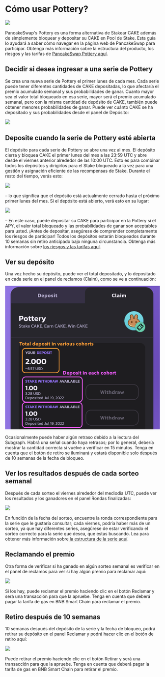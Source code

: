 # Cómo usar Pottery?

![](https://lh4.googleusercontent.com/iLjLeT-AY9x4X6P9yFDNeA5NiS7g2Mb65IhiLbMxwWrebgWA9Z\_uINL-ZcfAlz1LMgUjvHT6ULkKBgiNDTQqpX80m2Hh4FIHluzQXKUBmNUMbmDLG36kOyGWQ5AY7ZrrSjKdvZI9CTgkPhU5m3bONNSC1nN1\_Ptq)

PancakeSwap's Pottery es una forma alternativa de Stakear CAKE además de simplemente bloquear y depositar su CAKE en Pool de Stake. Esta guía lo ayudará a saber cómo navegar en la página web de PancakeSwap para participar. Obtenga más información sobre la estructura del producto, los riesgos y las tarifas de [PancakeSwap Pottery aquí](./).

## Decidir si desea ingresar a una serie de Pottery

Se crea una nueva serie de Pottery el primer lunes de cada mes. Cada serie puede tener diferentes cantidades de CAKE depositadas, lo que afectaría el premio acumulado semanal y sus probabilidades de ganar. Cuanto mayor sea el valor total bloqueado en esa serie, mayor será el premio acumulado semanal, pero con la misma cantidad de depósito de CAKE, también puede obtener menores probabilidades de ganar. Puede ver cuánto CAKE se ha depositado y sus probabilidades desde el panel de Depósito:

![](https://lh5.googleusercontent.com/31FLulO4EqzT9R97KdXZUKSAWefI\_4bWjPd7hmX4azTXw71eo\_\_WWaMsiUw\_zVtRhahezXi1X5vVx6Ix8rqYFICaWxmB7de\_6mf1pqk2LKIC4CqwRnsKmyV2yunM46nTv8JiNKNGJYUkdM4Hh6P6zBS3DMEOvyuc)

## Deposite cuando la serie de Pottery esté abierta

El depósito para cada serie de Pottery se abre una vez al mes. El depósito cierra y bloquea CAKE el primer lunes del mes a las 23:59 UTC y abre desde el viernes anterior alrededor de las 10:00 UTC. Esto es para combinar todos los depósitos y dirigirlos para el Stake bloqueado a la vez para una gestión y asignación eficiente de las recompensas de Stake. Durante el resto del tiempo, verás esto:

![](https://lh3.googleusercontent.com/5oUD38qeSK4r1JlKh9-uU-aH00UBkc4VyeNph5sy8tSK35UUVwDSHtxSzwwFO6M4Ga5TfxQujhp\_huD0SdbhWYj6R1T6fSIpFkMQ51XWaPD1MMjXbZMqJrskxsc8sez7o1EZ-mOvo57MKJeWG-tjec7vcIQOfXQT)

– lo que significa que el depósito está actualmente cerrado hasta el próximo primer lunes del mes. Si el depósito está abierto, verá esto en su lugar:

![](https://lh3.googleusercontent.com/ongcQiqD4ZiQcyXdvc2Ycj9A4aXJNy91bKZVOU2iXCHHxVrgBUoyryLxBj\_BGwQnsuv8txjx\_Z-33ahFWAzEJXmuTHWxNtIjuud\_W0SL6p6RnZP2p80CR5pNycHe791Jbs4jbmFw5t6c37QZInUwAavo9exRQwjR)

– En este caso, puede depositar su CAKE para participar en la Pottery si el APY, el valor total bloqueado y las probabilidades de ganar son aceptables para usted. ¡Antes de depositar, asegúrese de comprender completamente los riesgos de participar! Todos los depósitos estarán bloqueados durante 10 semanas sin retiro anticipado bajo ninguna circunstancia. Obtenga más información sobre [los riesgos y las tarifas aquí](./#riesgos-importante).

## Ver su depósito

Una vez hecho su depósito, puede ver el total depositado, y lo depositado en cada serie en el panel de reclamos (Claim), como se ve a continuación:

![](<../../.gitbook/assets/image (1) (1).png>)

Ocasionalmente puede haber algún retraso debido a la lectura del Subgraph. Habrá una señal cuando haya retrasos; por lo general, debería mostrar la cantidad correcta si vuelve a verificar en 15 minutos. Tenga en cuenta que el botón de retiro se iluminará y estará disponible solo después de 10 semanas de la fecha de bloqueo.

## Ver los resultados después de cada sorteo semanal

Después de cada sorteo el viernes alrededor del mediodía UTC, puede ver los resultados y los ganadores en el panel Rondas finalizadas:

![](https://lh6.googleusercontent.com/V60DQ22SdTrZY04Z5yvihha7wWHqMZnAOBH5yfrma5XGv-tMlHSZ-Difp3McC8NUunXwCkHs9Qt0pjMHgEoZtH291Z1A\_PLXJQ9QPfU8YWckqb8nNSAd4fzxla1ye9V2KSLFK1ns9iPZdTYh8kOuWNvjLnRiGf1P)

En función de la fecha del sorteo, encuentre la ronda correspondiente para la serie que le gustaría consultar; cada viernes, podría haber más de un sorteo, ya que hay diferentes series, asegúrese de estar verificando el sorteo correcto para la serie que desea, que estas buscando. Lea para obtener más información sobre[ la estructura de la serie aquí](./#series-de-pottery-pottery-cohort).

## Reclamando el premio

Otra forma de verificar si ha ganado en algún sorteo semanal es verificar en el panel de reclamos para ver si hay algún premio para reclamar aquí:

![](https://lh5.googleusercontent.com/xVoWi8kE3eQ-ZEEOrgiErNUzmMOFUwNVJogYh-p5dkQjhvvTCF8RjCqoQ7A330zbcEMKhZa7fJNLgVM-c1p8BmF\_1tv0MCuZdBz35csVVDXcgVlkuMMiVdD1IxBoX9JrSbzlEngbKXiCPx6WajfABy4\_H59L0o86)

Si los hay, puede reclamar el premio haciendo clic en el botón Reclamar y será una transacción para que la apruebe. Tenga en cuenta que deberá pagar la tarifa de gas en BNB Smart Chain para reclamar el premio.

## Retiro después de 10 semanas

10 semanas después del depósito de la serie y la fecha de bloqueo, podrá retirar su depósito en el panel Reclamar y podrá hacer clic en el botón de retiro aquí:

![](https://lh5.googleusercontent.com/t8zNm3FZqKIODdsFwEDAjjqUG2KH8FGsrnme6iG3Tm1ZovrG6qy7Pul14S\_dLU77bry4dGXJpidrvhwnq1-kRxlVJjV\_ZCJxFoePARSu21Ad0LRX3lrrnZmaNsFhM4FzDzOkPrAcp8zXPgmcac7yeDmSAI-b7rT6)

Puede retirar el premio haciendo clic en el botón Retirar y será una transacción para que la apruebe. Tenga en cuenta que deberá pagar la tarifa de gas en BNB Smart Chain para retirar el premio.
